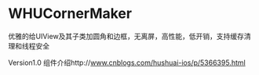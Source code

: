 # WHUCornerMaker
优雅的给UIView及其子类加圆角和边框，无离屏，高性能，低开销，支持缓存清理和线程安全

Version1.0 组件介绍http://www.cnblogs.com/hushuai-ios/p/5366395.html
